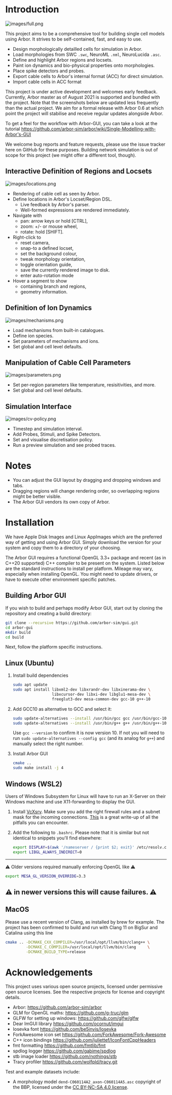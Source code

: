 # Introduction

![images/full.png](images/full.png)

This project aims to be a comprehensive tool for building single cell
models using Arbor. It strives to be self-contained, fast, and easy to
use.

-   Design morphologically detailled cells for simulation in Arbor.
-   Load morphologies from SWC `.swc`, NeuroML `.nml`, NeuroLucida
    `.asc`.
-   Define and highlight Arbor regions and locsets.
-   Paint ion dynamics and bio-physical properties onto morphologies.
-   Place spike detectors and probes.
-   Export cable cells to Arbor\'s internal format (ACC) for direct
    simulation.
-   Import cable cells in ACC format

This project is under active development and welcomes early feedback.
Currently, Arbor master as of August 2021 is supported and bundled with
the project. Note that the screenshots below are updated less frequently
than the actual project. We aim for a formal release with Arbor 0.6 at
which point the project will stabilise and receive regular updates
alongside Arbor.

To get a feel for the workflow with Arbor-GUI, you can take a look
at the tutorial
https://github.com/arbor-sim/arbor/wiki/Single-Modelling-with-Arbor's-GUI

We welcome bug reports and feature requests, please use the issue
tracker here on GitHub for these purposes. Building network simulation
is out of scope for this project (we might offer a different tool,
though).

## Interactive Definition of Regions and Locsets

![images/locations.png](images/locations.png)

-   Rendering of cable cell as seen by Arbor.
-   Define locations in Arbor\'s Locset/Region DSL.
    -   Live feedback by Arbor\'s parser.
    -   Well-formed expressions are rendered immediately.
-   Navigate with
    -   pan: arrow keys or hold [CTRL],
    -   zoom: +/- or mouse wheel,
    -   rotate: hold [SHIFT].
-   Right-click to
    -   reset camera,
    -   snap-to a defined locset,
    -   set the background colour,
    -   tweak morphology orientation,
    -   toggle orientation guide,
    -   save the currently rendered image to disk.
    -   enter auto-rotation mode
-   Hover a segment to show
    -   containing branch and regions,
    -   geometry information.

## Definition of Ion Dynamics

![images/mechanisms.png](images/mechanisms.png)

-   Load mechanisms from built-in catalogues.
-   Define ion species.
-   Set parameters of mechanisms and ions.
-   Set global and cell level defaults.

## Manipulation of Cable Cell Parameters

![images/parameters.png](images/parameters.png)

-   Set per-region parameters like temperature, resisitivities, and
    more.
-   Set global and cell level defaults.

## Simulation Interface

![images/cv-policy.png](images/cv-policy.png)

-   Timestep and simulation interval.
-   Add Probes, Stimuli, and Spike Detectors.
-   Set and visualise discretisation policy.
-   Run a preview simulation and see probed traces.

# Notes

-   You can adjust the GUI layout by dragging and dropping windows and
    tabs.
-   Dragging regions will change rendering order, so overlapping regions
    might be better visible.
-   The Arbor GUI vendors its own copy of Arbor.

# Installation

We have Apple Disk Images and Linux AppImages which are the preferred way
of getting and using Arbor GUI. Simply download the version for your
system and copy them to a directory of your choosing.

The Arbor GUI requires a functional OpenGL 3.3+ package and recent (as
in C++20 supported) C++ compiler to be present on the system. Listed
below are the standard instructions to install per platform. Mileage may
vary, especially when installing OpenGL. You might need to update
drivers, or have to execute other environment specific patches.

## Building Arbor GUI

If you wish to build and perhaps modify Arbor GUI, start out by cloning
the repository and creating a build directory:

```bash
git clone --recursive https://github.com/arbor-sim/gui.git
cd arbor-gui
mkdir build
cd build
```
Next, follow the platform specific instructions.

## Linux (Ubuntu)

1.  Install build dependencies
    ``` bash
    sudo apt update
    sudo apt install libxml2-dev libxrandr-dev libxinerama-dev \
                     libxcursor-dev libxi-dev libglu1-mesa-dev \
                     freeglut3-dev mesa-common-dev gcc-10 g++-10
    ```
2.  Add GCC10 as alternative to GCC and select it:
    ``` bash
    sudo update-alternatives --install /usr/bin/gcc gcc /usr/bin/gcc-10 10
    sudo update-alternatives --install /usr/bin/g++ g++ /usr/bin/g++-10 10
    ```
    Use `gcc --version` to confirm it is now version 10. If not you will
    need to run `sudo update-alternatives --config gcc` (and its analog for
    `g++`) and manually select the right number.

3.  Install Arbor GUI
    ```bash
    cmake ..
    sudo make install -j 4
    ```

## Windows (WSL2)

Users of Windows Subsystem for Linux will have to run an X-Server on
their Windows machine and use X11-forwarding to display the GUI.

1.  Install [VcXsrv](https://sourceforge.net/projects/vcxsrv/).
    Make sure you add the right firewall rules and a subnet mask for the
    incoming connections.
    [This](https://github.com/cascadium/wsl-windows-toolbar-launcher#firewall-rules)
    is a great write-up of all the pitfalls you can encounter.

2.  Add the following to `.bashrc`. Please note that it is similar
    but not identical to snippets you\'ll find elsewhere:
    ```bash
    export DISPLAY=$(awk '/nameserver / {print $2; exit}' /etc/resolv.conf 2\>/dev/null):0
    export LIBGL_ALWAYS_INDIRECT=0
    ```

-----
:warning: Older versions required manually enforcing OpenGL like :warning:
```bash
export MESA_GL_VERSION_OVERRIDE=3.3
```
:warning: in newer versions this will cause failures. :warning:
-----

## MacOS

Please use a recent version of Clang, as installed by brew for example.
The project has been confirmed to build and run with Clang 11 on BigSur
and Catalina using this line

```bash
cmake .. -DCMAKE_CXX_COMPILER=/usr/local/opt/llvm/bin/clang++ \
         -DCMAKE_C_COMPILER=/usr/local/opt/llvm/bin/clang     \
         -DCMAKE_BUILD_TYPE=release
```
# Acknowledgements

This project uses various open source projects, licensed under
permissive open source licenses. See the respective projects for license
and copyright details.

-   Arbor: <https://github.com/arbor-sim/arbor>
-   GLM for OpenGL maths: <https://github.com/g-truc/glm>
-   GLFW for setting up windows: <https://github.com/glfw/glfw>
-   Dear ImGUI library <https://github.com/ocornut/imgui>
-   Iosevka font <https://github.com/be5invis/Iosevka>
-   ForkAwesome icon set <https://github.com/ForkAwesome/Fork-Awesome>
-   C++ icon bindings <https://github.com/juliettef/IconFontCppHeaders>
-   fmt formatting <https://github.com/fmtlib/fmt>
-   spdlog logger <https://github.com/gabime/spdlog>
-   stb image loader <https://github.com/nothings/stb>
-   Tracy profiler <https://github.com/wolfpld/tracy.git>

Test and example datasets include:

-   A morphology model `dend-C060114A2_axon-C060114A5.asc` copyright of
    the BBP, licensed under the [CC BY-NC-SA 4.0
    license](https://creativecommons.org/licenses/by-nc-sa/4.0/).
